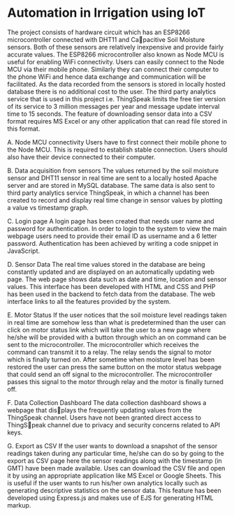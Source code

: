 # Automation in Irrigation using IoT
The project consists of hardware circuit which has an
ESP8266 microcontroller connected with DHT11 and Capacitive Soil Moisture sensors. Both of these sensors are
relatively inexpensive and provide fairly accurate values. The
ESP8266 microcontroller also known as Node MCU is useful
for enabling WiFi connectivity. Users can easily connect to the
Node MCU via their mobile phone. Similarly they can connect
their computer to the phone WiFi and hence data exchange and
communication will be facilitated. As the data recorded from
the sensors is stored in locally hosted database there is no
additional cost to the user. The third party analytics service
that is used in this project i.e. ThingSpeak limits the free
tier version of its service to 3 million messages per year and
message update interval time to 15 seconds. The feature of
downloading sensor data into a CSV format requires MS Excel
or any other application that can read file stored in this format.

A. Node MCU connectivity
Users have to first connect their mobile phone to the Node
MCU. This is required to establish stable connection. Users
should also have their device connected to their computer.

B. Data acquisition from sensors
The values returned by the soil moisture sensor and DHT11
sensor in real time are sent to a locally hosted Apache server
and are stored in MySQL database. The same data is also sent
to third party analytics service ThingSpeak, in which a channel
has been created to record and display real time change in
sensor values by plotting a value vs timestamp graph.

C. Login page
A login page has been created that needs user name and
password for authentication. In order to login to the system to
view the main webpage users need to provide their email ID
as username and a 6 letter password. Authentication has been
achieved by writing a code snippet in JavaScript.

D. Sensor Data
The real time values stored in the database are being
constantly updated and are displayed on an automatically
updating web page. The web page shows data such as date
and time, location and sensor values. This interface has been
developed with HTML and CSS and PHP has been used in
the backend to fetch data from the database. The web interface
links to all the features provided by the system.

E. Motor Status
If the user notices that the soil moisture level readings taken
in real time are somehow less than what is predetermined
than the user can click on motor status link which will
take the user to a new page where he/she will be provided
with a button through which an on command can be sent to
the microcontroller. The microcontroller which receives the
command can transmit it to a relay. The relay sends the signal
to motor which is finally turned on. After sometime when
moisture level has been restored the user can press the same
button on the motor status webpage that could send an off
signal to the microcontroller. The microcontroller passes this
signal to the motor through relay and the motor is finally
turned off.

F. Data Collection Dashboard
The data collection dashboard shows a webpage that displays the frequently updating values from the ThingSpeak
channel. Users have not been granted direct access to ThingSpeak channel due to privacy and security concerns related to
API keys.

G. Export as CSV
If the user wants to download a snapshot of the sensor
readings taken during any particular time, he/she can do so
by going to the export as CSV page here the sensor readings
along with the timestamp (in GMT) have been made available.
Uses can download the CSV file and open it by using an
appropriate application like MS Excel or Google Sheets. This
is useful if the user wants to run his/her own analytics locally
such as generating descriptive statistics on the sensor data.
This feature has been developed using Express.js and makes
use of EJS for generating HTML markup.


